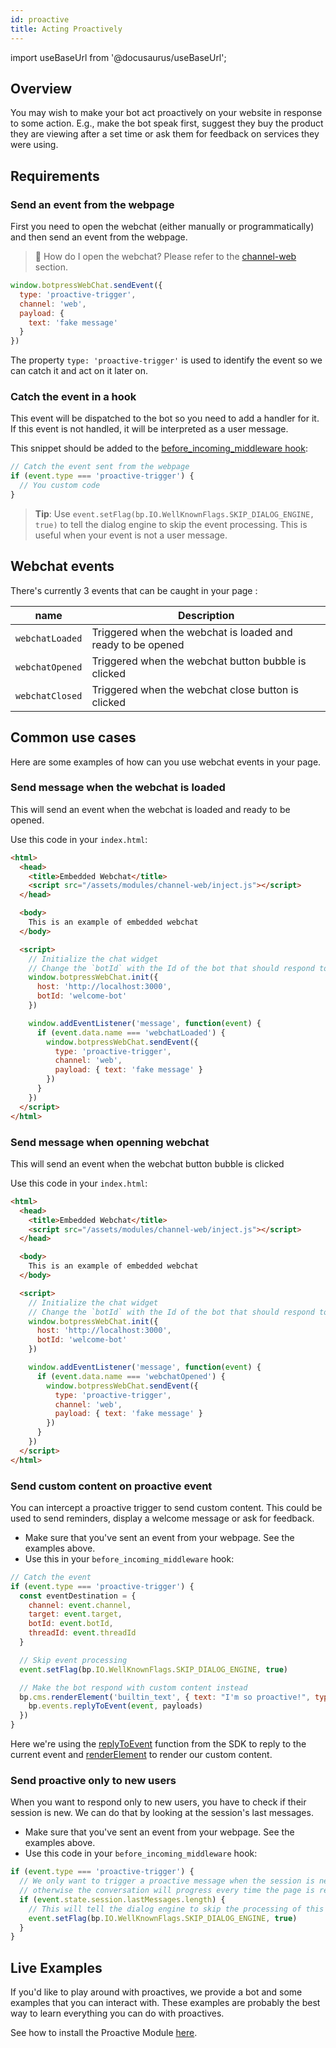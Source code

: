 ```yaml
---
id: proactive
title: Acting Proactively
---
```


import useBaseUrl from '@docusaurus/useBaseUrl';

## Overview

You may wish to make your bot act proactively on your website in response to some action. E.g., make the bot speak first, suggest they buy the product they are viewing after a set time or ask them for feedback on services they were using.

## Requirements

### Send an event from the webpage

First you need to open the webchat (either manually or programmatically) and then send an event from the webpage.

> 📖 How do I open the webchat? Please refer to the [channel-web](../channels/web#embedding) section.

```js
window.botpressWebChat.sendEvent({
  type: 'proactive-trigger',
  channel: 'web',
  payload: {
    text: 'fake message'
  }
})
```

The property `type: 'proactive-trigger'` is used to identify the event so we can catch it and act on it later on.

### Catch the event in a hook

This event will be dispatched to the bot so you need to add a handler for it. If this event is not handled, it will be interpreted as a user message.

This snippet should be added to the [before_incoming_middleware hook](../main/code#before-incoming-middleware):

```js
// Catch the event sent from the webpage
if (event.type === 'proactive-trigger') {
  // You custom code
}
```

> **Tip**: Use `event.setFlag(bp.IO.WellKnownFlags.SKIP_DIALOG_ENGINE, true)` to tell the dialog engine to skip the event processing. This is useful when your event is not a user message.

## Webchat events

There's currently 3 events that can be caught in your page :

| name            | Description                                                 |
| --------------- | ----------------------------------------------------------- |
| `webchatLoaded` | Triggered when the webchat is loaded and ready to be opened |
| `webchatOpened` | Triggered when the webchat button bubble is clicked         |
| `webchatClosed` | Triggered when the webchat close button is clicked          |

## Common use cases

Here are some examples of how can you use webchat events in your page.

### Send message when the webchat is loaded

This will send an event when the webchat is loaded and ready to be opened.

Use this code in your `index.html`:

```html
<html>
  <head>
    <title>Embedded Webchat</title>
    <script src="/assets/modules/channel-web/inject.js"></script>
  </head>

  <body>
    This is an example of embedded webchat
  </body>

  <script>
    // Initialize the chat widget
    // Change the `botId` with the Id of the bot that should respond to the chat
    window.botpressWebChat.init({
      host: 'http://localhost:3000',
      botId: 'welcome-bot'
    })

    window.addEventListener('message', function(event) {
      if (event.data.name === 'webchatLoaded') {
        window.botpressWebChat.sendEvent({
          type: 'proactive-trigger',
          channel: 'web',
          payload: { text: 'fake message' }
        })
      }
    })
  </script>
</html>
```

### Send message when openning webchat

This will send an event when the webchat button bubble is clicked

Use this code in your `index.html`:

```html
<html>
  <head>
    <title>Embedded Webchat</title>
    <script src="/assets/modules/channel-web/inject.js"></script>
  </head>

  <body>
    This is an example of embedded webchat
  </body>

  <script>
    // Initialize the chat widget
    // Change the `botId` with the Id of the bot that should respond to the chat
    window.botpressWebChat.init({
      host: 'http://localhost:3000',
      botId: 'welcome-bot'
    })

    window.addEventListener('message', function(event) {
      if (event.data.name === 'webchatOpened') {
        window.botpressWebChat.sendEvent({
          type: 'proactive-trigger',
          channel: 'web',
          payload: { text: 'fake message' }
        })
      }
    })
  </script>
</html>
```

### Send custom content on proactive event

You can intercept a proactive trigger to send custom content. This could be used to send reminders, display a welcome message or ask for feedback.

- Make sure that you've sent an event from your webpage. See the examples above.
- Use this in your `before_incoming_middleware` hook:

```js
// Catch the event
if (event.type === 'proactive-trigger') {
  const eventDestination = {
    channel: event.channel,
    target: event.target,
    botId: event.botId,
    threadId: event.threadId
  }

  // Skip event processing
  event.setFlag(bp.IO.WellKnownFlags.SKIP_DIALOG_ENGINE, true)

  // Make the bot respond with custom content instead
  bp.cms.renderElement('builtin_text', { text: "I'm so proactive!", typing: true }, eventDestination).then(payloads => {
    bp.events.replyToEvent(event, payloads)
  })
}
```

Here we're using the [replyToEvent](https://botpress.com/reference/modules/_botpress_sdk_.events.html#replytoevent) function from the SDK to reply to the current event and [renderElement](https://botpress.com/reference/modules/_botpress_sdk_.cms.html#renderelement) to render our custom content.

### Send proactive only to new users

When you want to respond only to new users, you have to check if their session is new. We can do that by looking at the session's last messages.

- Make sure that you've sent an event from your webpage. See the examples above.
- Use this code in your `before_incoming_middleware` hook:

```js
if (event.type === 'proactive-trigger') {
  // We only want to trigger a proactive message when the session is new,
  // otherwise the conversation will progress every time the page is refreshed.
  if (event.state.session.lastMessages.length) {
    // This will tell the dialog engine to skip the processing of this event.
    event.setFlag(bp.IO.WellKnownFlags.SKIP_DIALOG_ENGINE, true)
  }
}
```

## Live Examples

If you'd like to play around with proactives, we provide a bot and some examples that you can interact with. These examples are probably the best way to learn everything you can do with proactives.

See how to install the Proactive Module [here](https://github.com/botpress/botpress/tree/master/examples/proactive).
